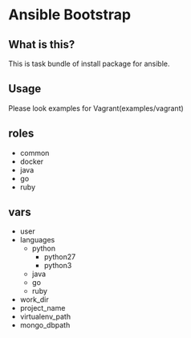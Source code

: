 # Ansible Bootstrap 

## What is this?

This is task bundle of install package for ansible.


## Usage

Please look examples for Vagrant(examples/vagrant)


## roles

- common
- docker
- java
- go
- ruby


## vars

- user
- languages
  - python
    - python27
    - python3
  - java
  - go
  - ruby
- work_dir
- project_name
- virtualenv_path
- mongo_dbpath
